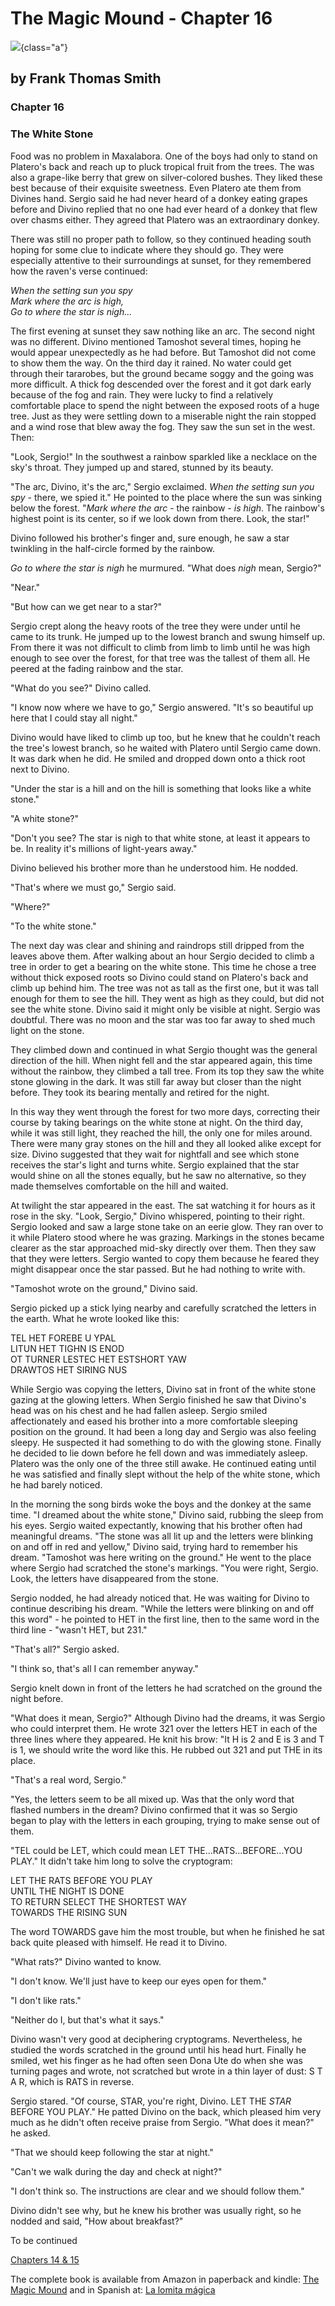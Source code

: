 # The Magic Mound - Chapter 16

![](magic-mound-cover.png){class="a"}

## by Frank Thomas Smith

### Chapter 16

### The White Stone

Food was no problem in Maxalabora. One of the boys had only to stand on
Platero\'s back and reach up to pluck tropical fruit from the trees. The
was also a grape-like berry that grew on silver-colored bushes. They
liked these best because of their exquisite sweetness. Even Platero ate
them from Divines hand. Sergio said he had never heard of a donkey
eating grapes before and Divino replied that no one had ever heard of a
donkey that flew over chasms either. They agreed that Platero was an
extraordinary donkey.

There was still no proper path to follow, so they continued heading
south hoping for some clue to indicate where they should go. They were
especially attentive to their surroundings at sunset, for they
remembered how the raven\'s verse continued:

*When the setting sun you spy\
Mark where the arc is high,\
Go to where the star is nigh...*

The first evening at sunset they saw nothing like an arc. The second
night was no different. Divino mentioned Tamoshot several times, hoping
he would appear unexpectedly as he had before. But Tamoshot did not come
to show them the way. On the third day it rained. No water could get
through their tararobes, but the ground became soggy and the going was
more difficult. A thick fog descended over the forest and it got dark
early because of the fog and rain. They were lucky to find a relatively
comfortable place to spend the night between the exposed roots of a huge
tree. Just as they were settling down to a miserable night the rain
stopped and a wind rose that blew away the fog. They saw the sun set in
the west. Then:

\"Look, Sergio!\" In the southwest a rainbow sparkled like a necklace on
the sky\'s throat. They jumped up and stared, stunned by its beauty.

\"The arc, Divino, it\'s the arc,\" Sergio exclaimed. *When the setting
sun you spy* - there, we spied it.\" He pointed to the place where the
sun was sinking below the forest. \"*Mark where the* *arc* - the
rainbow - *is high*. The rainbow\'s highest point is its center, so if
we look down from there. Look, the star!\"

Divino followed his brother\'s finger and, sure enough, he saw a star
twinkling in the half-circle formed by the rainbow.

*Go to where the star is nigh* he murmured. \"What does *nigh* mean,
Sergio?\"

\"Near.\"

\"But how can we get near to a star?\"

Sergio crept along the heavy roots of the tree they were under until he
came to its trunk. He jumped up to the lowest branch and swung himself
up. From there it was not difficult to climb from limb to limb until he
was high enough to see over the forest, for that tree was the tallest of
them all. He peered at the fading rainbow and the star.

\"What do you see?\" Divino called.

\"I know now where we have to go,\" Sergio answered. \"It\'s so
beautiful up here that I could stay all night.\"

Divino would have liked to climb up too, but he knew that he couldn\'t
reach the tree\'s lowest branch, so he waited with Platero until Sergio
came down. It was dark when he did. He smiled and dropped down onto a
thick root next to Divino.

\"Under the star is a hill and on the hill is something that looks like
a white stone.\"

\"A white stone?\"

\"Don\'t you see? The star is nigh to that white stone, at least it
appears to be. In reality it\'s millions of light-years away.\"

Divino believed his brother more than he understood him. He nodded.

\"That\'s where we must go,\" Sergio said.

\"Where?\"

\"To the white stone.\"

The next day was clear and shining and raindrops still dripped from the
leaves above them. After walking about an hour Sergio decided to climb a
tree in order to get a bearing on the white stone. This time he chose a
tree without thick exposed roots so Divino could stand on Platero\'s
back and climb up behind him. The tree was not as tall as the first one,
but it was tall enough for them to see the hill. They went as high as
they could, but did not see the white stone. Divino said it might only
be visible at night. Sergio was doubtful. There was no moon and the star
was too far away to shed much light on the stone.

They climbed down and continued in what Sergio thought was the general
direction of the hill. When night fell and the star appeared again, this
time without the rainbow, they climbed a tall tree. From its top they
saw the white stone glowing in the dark. It was still far away but
closer than the night before. They took its bearing mentally and retired
for the night.

In this way they went through the forest for two more days, correcting
their course by taking bearings on the white stone at night. On the
third day, while it was still light, they reached the hill, the only one
for miles around. There were many gray stones on the hill and they all
looked alike except for size. Divino suggested that they wait for
nightfall and see which stone receives the star\'s light and turns
white. Sergio explained that the star would shine on all the stones
equally, but he saw no alternative, so they made themselves comfortable
on the hill and waited.

At twilight the star appeared in the east. The sat watching it for hours
as it rose in the sky. \"Look, Sergio,\" Divino whispered, pointing to
their right. Sergio looked and saw a large stone take on an eerie glow.
They ran over to it while Platero stood where he was grazing. Markings
in the stones became clearer as the star approached mid-sky directly
over them. Then they saw that they were letters. Sergio wanted to copy
them because he feared they might disappear once the star passed. But he
had nothing to write with.

\"Tamoshot wrote on the ground,\" Divino said.

Sergio picked up a stick lying nearby and carefully scratched the
letters in the earth. What he wrote looked like this:

TEL HET FOREBE U YPAL\
LITUN HET TIGHN IS ENOD\
OT TURNER LESTEC HET ESTSHORT YAW\
DRAWTOS HET SIRING NUS

While Sergio was copying the letters, Divino sat in front of the white
stone gazing at the glowing letters. When Sergio finished he saw that
Divino\'s head was on his chest and he had fallen asleep. Sergio smiled
affectionately and eased his brother into a more comfortable sleeping
position on the ground. It had been a long day and Sergio was also
feeling sleepy. He suspected it had something to do with the glowing
stone. Finally he decided to lie down before he fell down and was
immediately asleep. Platero was the only one of the three still awake.
He continued eating until he was satisfied and finally slept without the
help of the white stone, which he had barely noticed.

In the morning the song birds woke the boys and the donkey at the same
time. \"I dreamed about the white stone,\" Divino said, rubbing the
sleep from his eyes. Sergio waited expectantly, knowing that his brother
often had meaningful dreams. \"The stone was all lit up and the letters
were blinking on and off in red and yellow,\" Divino said, trying hard
to remember his dream. \"Tamoshot was here writing on the ground.\" He
went to the place where Sergio had scratched the stone\'s markings.
\"You were right, Sergio. Look, the letters have disappeared from the
stone.

Sergio nodded, he had already noticed that. He was waiting for Divino to
continue describing his dream. \"While the letters were blinking on and
off this word\" - he pointed to HET in the first line, then to the same
word in the third line - \"wasn\'t HET, but 231.\"

\"That\'s all?\" Sergio asked.

\"I think so, that\'s all I can remember anyway.\"

Sergio knelt down in front of the letters he had scratched on the ground
the night before.

\"What does it mean, Sergio?\" Although Divino had the dreams, it was
Sergio who could interpret them. He wrote 321 over the letters HET in
each of the three lines where they appeared. He knit his brow: \"It H is
2 and E is 3 and T is 1, we should write the word like this. He rubbed
out 321 and put THE in its place.

\"That\'s a real word, Sergio.\"

\"Yes, the letters seem to be all mixed up. Was that the only word that
flashed numbers in the dream? Divino confirmed that it was so Sergio
began to play with the letters in each grouping, trying to make sense
out of them.

\"TEL could be LET, which could mean LET THE\...RATS\...BEFORE\...YOU
PLAY.\" It didn\'t take him long to solve the cryptogram:

LET THE RATS BEFORE YOU PLAY\
UNTIL THE NIGHT IS DONE\
TO RETURN SELECT THE SHORTEST WAY\
TOWARDS THE RISING SUN

The word TOWARDS gave him the most trouble, but when he finished he sat
back quite pleased with himself. He read it to Divino.

\"What rats?\" Divino wanted to know.

\"I don\'t know. We\'ll just have to keep our eyes open for them.\"

\"I don\'t like rats.\"

\"Neither do I, but that\'s what it says.\"

Divino wasn\'t very good at deciphering cryptograms. Nevertheless, he
studied the words scratched in the ground until his head hurt. Finally
he smiled, wet his finger as he had often seen Dona Ute do when she was
turning pages and wrote, not scratched but wrote in a thin layer of
dust: S T A R, which is RATS in reverse.

Sergio stared. \"Of course, STAR, you\'re right, Divino. LET THE *STAR*
BEFORE YOU PLAY.\" He patted Divino on the back, which pleased him very
much as he didn\'t often receive praise from Sergio. \"What does it
mean?\" he asked.

\"That we should keep following the star at night.\"

\"Can\'t we walk during the day and check at night?\"

\"I don\'t think so. The instructions are clear and we should follow
them.\"

Divino didn\'t see why, but he knew his brother was usually right, so he
nodded and said, \"How about breakfast?\"

To be continued

[Chapters 14 & 15](https://southerncrossreview.org/158/magic-mound-14-15.html)

The complete book is available from Amazon in paperback and kindle: [The Magic Mound](https://www.amazon.com/Magic-Mound-Frank-Thomas-Smith/dp/194830225X)
and in Spanish at: [La lomita mágica](https://www.amazon.com/lomita-mágica-Literatura-infantil-Spanish-ebook/dp/B0948D1XSP)

